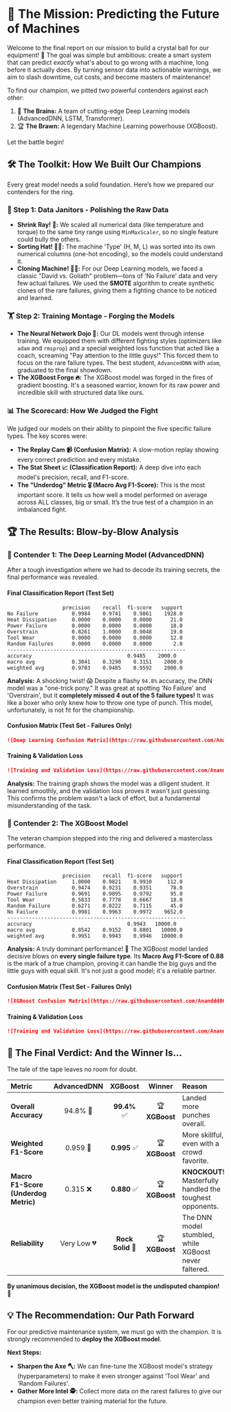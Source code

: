 # 🚀 The Mission: Predicting the Future of Machines

Welcome to the final report on our mission to build a crystal ball for our equipment\! 🔮 The goal was simple but ambitious: create a smart system that can predict _exactly_ what's about to go wrong with a machine, long before it actually does. By turning sensor data into actionable warnings, we aim to slash downtime, cut costs, and become masters of maintenance\!

To find our champion, we pitted two powerful contenders against each other:

1.  🧠 **The Brains:** A team of cutting-edge Deep Learning models (AdvancedDNN, LSTM, Transformer).
2.  🏆 **The Brawn:** A legendary Machine Learning powerhouse (XGBoost).

Let the battle begin\!

## 🛠️ The Toolkit: How We Built Our Champions

Every great model needs a solid foundation. Here’s how we prepared our contenders for the ring.

### 🧹 Step 1: Data Janitors - Polishing the Raw Data

- **Shrink Ray\! 🔬:** We scaled all numerical data (like temperature and torque) to the same tiny range using `MinMaxScaler`, so no single feature could bully the others.
- **Sorting Hat\! 🧙‍♂️:** The machine 'Type' (H, M, L) was sorted into its own numerical columns (one-hot encoding), so the models could understand it.
- **Cloning Machine\! 🐑🐑:** For our Deep Learning models, we faced a classic "David vs. Goliath" problem—tons of 'No Failure' data and very few actual failures. We used the **SMOTE** algorithm to create synthetic clones of the rare failures, giving them a fighting chance to be noticed and learned.

### 🏋️ Step 2: Training Montage - Forging the Models

- **The Neural Network Dojo 🥋:** Our DL models went through intense training. We equipped them with different fighting styles (optimizers like `adam` and `rmsprop`) and a special weighted loss function that acted like a coach, screaming "Pay attention to the little guys\!" This forced them to focus on the rare failure types. The best student, `AdvancedDNN` with `adam`, graduated to the final showdown.
- **The XGBoost Forge 🔥:** The XGBoost model was forged in the fires of gradient boosting. It's a seasoned warrior, known for its raw power and incredible skill with structured data like ours.

### 📊 The Scorecard: How We Judged the Fight

We judged our models on their ability to pinpoint the five specific failure types. The key scores were:

- **The Replay Cam 📹 (Confusion Matrix):** A slow-motion replay showing every correct prediction and every mistake.
- **The Stat Sheet 📈 (Classification Report):** A deep dive into each model's precision, recall, and F1-score.
- **The "Underdog" Metric 🎖️ (Macro Avg F1-Score):** This is the most important score. It tells us how well a model performed on average across ALL classes, big or small. It’s the true test of a champion in an imbalanced fight.

## 🏆 The Results: Blow-by-Blow Analysis

### 🧠 Contender 1: The Deep Learning Model (AdvancedDNN)

After a tough investigation where we had to decode its training secrets, the final performance was revealed.

#### Final Classification Report (Test Set)

```text
                  precision    recall  f1-score   support
No Failure           0.9984    0.9741    0.9861    1928.0
Heat Dissipation     0.0000    0.0000    0.0000      21.0
Power Failure        0.0000    0.0000    0.0000      18.0
Overstrain           0.8261    1.0000    0.9048      19.0
Tool Wear            0.0000    0.0000    0.0000      12.0
Random Failures      0.0000    0.0000    0.0000       2.0
----------------------------------------------------------
accuracy                               0.9485    2000.0
macro avg            0.3041    0.3290    0.3151    2000.0
weighted avg         0.9703    0.9485    0.9592    2000.0
```

**Analysis:** A shocking twist\! 😱 Despite a flashy `94.8%` accuracy, the DNN model was a "one-trick pony." It was great at spotting 'No Failure' and 'Overstrain', but it **completely missed 4 out of the 5 failure types\!** It was like a boxer who only knew how to throw one type of punch. This model, unfortunately, is not fit for the championship.

#### Confusion Matrix (Test Set - Failures Only)

```markdown
![Deep Learning Confusion Matrix](https://raw.githubusercontent.com/Ananddd06/Predictive_Maintenance_Approach_Manufacturing_Systems/main/Results/cf_deep_learning.png)
```

#### Training & Validation Loss

```markdown
![Training and Validation Loss](https://raw.githubusercontent.com/Ananddd06/Predictive_Maintenance_Approach_Manufacturing_Systems/main/Results/training_validation_loss_curves.png)
```

**Analysis:** The training graph shows the model was a diligent student. It learned smoothly, and the validation loss proves it wasn't just guessing. This confirms the problem wasn't a lack of effort, but a fundamental misunderstanding of the task.

### 🌳 Contender 2: The XGBoost Model

The veteran champion stepped into the ring and delivered a masterclass performance.

#### Final Classification Report (Test Set)

```text
                  precision    recall  f1-score   support
Heat Dissipation     1.0000    0.9821    0.9910     112.0
Overstrain           0.9474    0.9231    0.9351      78.0
Power Failure        0.9691    0.9895    0.9792      95.0
Tool Wear            0.5833    0.7778    0.6667      18.0
Random Failure       0.6271    0.8222    0.7115      45.0
No Failure           0.9981    0.9963    0.9972    9652.0
----------------------------------------------------------
accuracy                               0.9943   10000.0
macro avg            0.8542    0.9152    0.8801   10000.0
weighted avg         0.9951    0.9943    0.9946   10000.0
```

**Analysis:** A truly dominant performance\! 🥇 The XGBoost model landed decisive blows on **every single failure type**. Its **Macro Avg F1-Score of 0.88** is the mark of a true champion, proving it can handle the big guys and the little guys with equal skill. It's not just a good model; it's a reliable partner.

#### Confusion Matrix (Test Set - Failures Only)

```markdown
![XGBoost Confusion Matrix](https://raw.githubusercontent.com/Ananddd06/Predictive_Maintenance_Approach_Manufacturing_Systems/main/Results/confusion_Xgboost.png)
```

#### Training & Validation Loss

```markdown
![Training and Validation Loss](https://raw.githubusercontent.com/Ananddd06/Predictive_Maintenance_Approach_Manufacturing_Systems/main/Results/training_validation_loss_xgboost.png)
```

## 🏅 The Final Verdict: And the Winner Is...

The tale of the tape leaves no room for doubt.

| Metric                               | AdvancedDNN |      XGBoost      |     Winner     | Reason                                                     |
| :----------------------------------- | :---------: | :---------------: | :------------: | :--------------------------------------------------------- |
| **Overall Accuracy**                 |  94.8% 🤷   |   **99.4%** ✅    | 🏆 **XGBoost** | Landed more punches overall.                               |
| **Weighted F1-Score**                |  0.959 🤔   |   **0.995** ✅    | 🏆 **XGBoost** | More skillful, even with a crowd favorite.                 |
| **Macro F1-Score (Underdog Metric)** |  0.315 ❌   |   **0.880** ✅    | 🏆 **XGBoost** | **KNOCKOUT\!** Masterfully handled the toughest opponents. |
| **Reliability**                      | Very Low 💔 | **Rock Solid** 💪 | 🏆 **XGBoost** | The DNN model stumbled, while XGBoost never faltered.      |

**By unanimous decision, the XGBoost model is the undisputed champion\!** 👑

## 💡 The Recommendation: Our Path Forward

For our predictive maintenance system, we must go with the champion. It is strongly recommended to **deploy the XGBoost model**.

**Next Steps:**

- **Sharpen the Axe 🪓:** We can fine-tune the XGBoost model's strategy (hyperparameters) to make it even stronger against 'Tool Wear' and 'Random Failures'.
- **Gather More Intel 🕵️:** Collect more data on the rarest failures to give our champion even better training material for the future.
